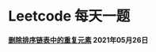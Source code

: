 # Leetcode 每天一题

#### [删除排序链表中的重复元素](https://github.com/yanghao89/leetcode/tree/master/deleteDuplicates) 2021年05月26日 